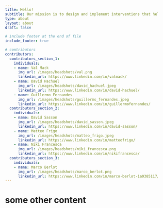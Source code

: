 ```yaml
---
title: Hello!
subtitle: Our mission is to design and implement interventions that help "flatten the curve" during the SARS-CoV-2 pandemic.
type: about
layout: about
draft: false

# include footer at the end of file
include_footer: true

# contributors
contributors:
  contributors_section_1:
    individuals:
    - name: Val Mack
      img_url: /images/headshots/val.png
      linkedin_url: https://www.linkedin.com/in/valmack/
    - name: David Hachuel
      img_url: /images/headshots/david_hachuel.jpeg
      linkedin_url: https://www.linkedin.com/in/david-hachuel/
    - name: Guillermo Fernandes
      img_url: /images/headshots/guillermo_fernandes.jpeg
      linkedin_url: https://www.linkedin.com/in/guillermofernandes/
  contributors_section_2:
    individuals:
    - name: David Sasson
      img_url: /images/headshots/david_sasson.jpeg
      linkedin_url: https://www.linkedin.com/in/david-sasson/
    - name: Matteo Frigo
      img_url: /images/headshots/matteo_frigo.jpeg
      linkedin_url: https://www.linkedin.com/in/matteofrigo/
    - name: Niki Francesca
      img_url: /images/headshots/niki_francesca.png
      linkedin_url: https://www.linkedin.com/in/nikifrancesca/
  contributors_section_3:
    individuals:
    - name: Marco Berlot
      img_url: /images/headshots/marco_berlot.png
      linkedin_url: https://www.linkedin.com/in/marco-berlot-1a9385117/
---
```


# some other content
